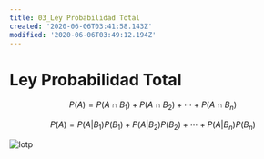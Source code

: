 ```yaml
---
title: 03_Ley Probabilidad Total
created: '2020-06-06T03:41:58.143Z'
modified: '2020-06-06T03:49:12.194Z'
---
```


# Ley Probabilidad Total

$$
P(A)=P\left(A \cap B_{1}\right)+P\left(A \cap B_{2}\right)+\cdots+P\left(A \cap B_{n}\right)
$$

$$
P(A)=P\left(A | B_{1}\right) P\left(B_{1}\right)+P\left(A | B_{2}\right) P\left(B_{2}\right)+\cdots+P\left(A | B_{n}\right) P\left(B_{n}\right)
$$

![lotp](https://www.probabilitycourse.com/images/chapter1/LOT_b.png)




